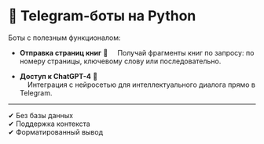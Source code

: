 # 🤖 Telegram-боты на Python

Боты с полезным функционалом:

-  **Отправка страниц книг**  📘
  &nbsp;&nbsp;&nbsp;&nbsp;Получай фрагменты книг по запросу: по номеру страницы, ключевому слову или последовательно.
  

-  **Доступ к ChatGPT-4**  🧠  
  &nbsp;&nbsp;&nbsp;&nbsp;Интеграция с нейросетью для интеллектуального диалога прямо в Telegram.

---

✔ Без базы данных  
✔ Поддержка контекста  
✔ Форматированный вывод  
